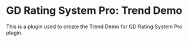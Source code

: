 # GD Rating System Pro: Trend Demo

This is a plugin used to create the Trend Demo for GD Rating System Pro plugin.
